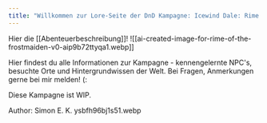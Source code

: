 ```yaml
---
title: "Willkommen zur Lore-Seite der DnD Kampagne: Icewind Dale: Rime of the Frostmaiden!"
---
```

Hier die [[Abenteuerbeschreibung]]!
![[ai-created-image-for-rime-of-the-frostmaiden-v0-aip9b72ttyqa1.webp]]

Hier findest du alle Informationen zur Kampagne - kennengelernte NPC's, besuchte Orte und Hintergrundwissen der Welt. Bei Fragen, Anmerkungen gerne bei mir melden! (:

Diese Kampagne ist WIP.

Author: Simon E. K.
ysbfh96bj1s51.webp


<html> <head> <title>Zoomable Image Map</title> <link rel="stylesheet" href="https://unpkg.com/leaflet/dist/leaflet.css" /> <script src="https://unpkg.com/leaflet/dist/leaflet.js"></script> <style> #map { width: 100%; height: 400px; } </style> </head> <body> <div id="map"></div> <script> var map = L.map('map', {minZoom: 1, maxZoom: 4, center: [0, 0], zoom: 1, crs: L.CRS.Simple}); var bounds = [[0,0], [2279,900]]; L.imageOverlay('ysbfh96bj1s51.webp', bounds).addTo(map); map.fitBounds(bounds); </script> </body> </html>









